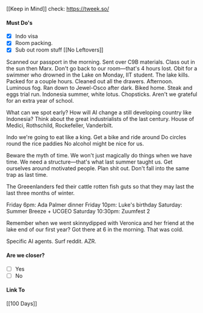 [[Keep in Mind]]
check: https://tweek.so/
#### Must Do's
- [x] Indo visa
- [x] Room packing.
- [x] Sub out room stuff
[[No Leftovers]]

Scanned our passport in the morning. Sent over C9B materials. Class out in the sun then Marx. Don't go back to our room—that's 4 hours lost. Obit for a swimmer who drowned in the Lake on Monday, IIT student. The lake kills. Packed for a couple hours. Cleaned out all the drawers. Afternoon. Luminous fog. Ran down to Jewel-Osco after dark. Biked home. Steak and eggs trial run. Indonesia summer, white lotus. Chopsticks. Aren't we grateful for an extra year of school. 

What can we spot early? How will AI change a still developing country like Indonesia?
Think about the great industrialists of the last century.
House of Medici, Rothschild, Rockefeller, Vanderbilt.

Indo we're going to eat like a king.
Get a bike and ride around
Do circles round the rice paddies
No alcohol might be nice for us.

Beware the myth of time. We won't just magically do things when we have time. We need a structure—that's what last summer taught us. Get ourselves around motivated people. Plan shit out. Don't fall into the same trap as last time.

The Greeenlanders fed their cattle rotten fish guts so that they may last the last three months of winter.

Friday 6pm: Ada Palmer dinner
Friday 10pm: Luke's birthday
Saturday: Summer Breeze + UCGEO
Saturday 10:30pm: Zuumfest 2

Remember when we went skinnydipped with Veronica and her friend at the lake end of our first year? Got there at 6 in the morning. That was cold.

Specific AI agents. Surf reddit. AZR. 
#### Are we closer?
- [ ] Yes
- [ ] No
#### Link To
[[100 Days]]